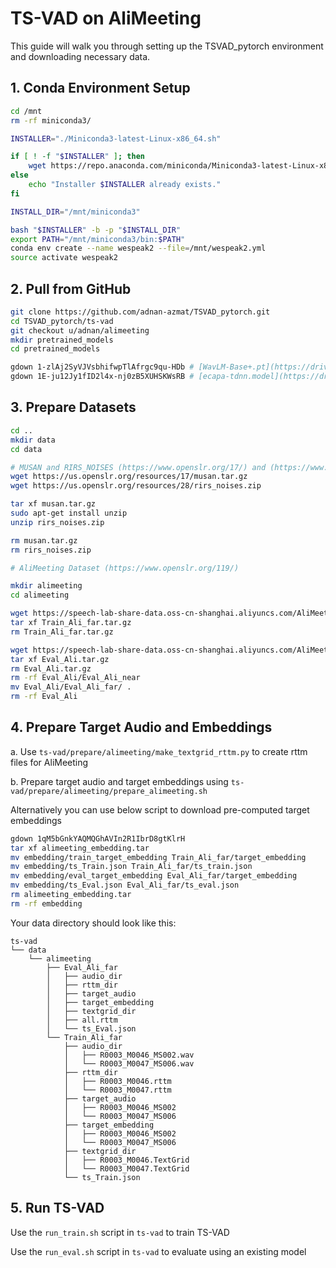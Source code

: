 # TS-VAD on AliMeeting

This guide will walk you through setting up the TSVAD_pytorch environment and downloading necessary data.

## 1. Conda Environment Setup

```bash
cd /mnt
rm -rf miniconda3/

INSTALLER="./Miniconda3-latest-Linux-x86_64.sh"

if [ ! -f "$INSTALLER" ]; then
    wget https://repo.anaconda.com/miniconda/Miniconda3-latest-Linux-x86_64.sh
else
    echo "Installer $INSTALLER already exists."
fi

INSTALL_DIR="/mnt/miniconda3"

bash "$INSTALLER" -b -p "$INSTALL_DIR"
export PATH="/mnt/miniconda3/bin:$PATH"
conda env create --name wespeak2 --file=/mnt/wespeak2.yml
source activate wespeak2
```

## 2. Pull from GitHub

```bash
git clone https://github.com/adnan-azmat/TSVAD_pytorch.git
cd TSVAD_pytorch/ts-vad
git checkout u/adnan/alimeeting
mkdir pretrained_models
cd pretrained_models

gdown 1-zlAj2SyVJVsbhifwpTlAfrgc9qu-HDb # [WavLM-Base+.pt](https://drive.google.com/file/d/1-zlAj2SyVJVsbhifwpTlAfrgc9qu-HDb/view?usp=share_link)
gdown 1E-ju12Jy1fID2l4x-nj0zB5XUHSKWsRB # [ecapa-tdnn.model](https://drive.google.com/file/d/1E-ju12Jy1fID2l4x-nj0zB5XUHSKWsRB/view?usp=drive_link)
```

## 3. Prepare Datasets

```bash
cd ..
mkdir data
cd data

# MUSAN and RIRS_NOISES (https://www.openslr.org/17/) and (https://www.openslr.org/28/)
wget https://us.openslr.org/resources/17/musan.tar.gz
wget https://us.openslr.org/resources/28/rirs_noises.zip

tar xf musan.tar.gz
sudo apt-get install unzip
unzip rirs_noises.zip

rm musan.tar.gz
rm rirs_noises.zip

# AliMeeting Dataset (https://www.openslr.org/119/)

mkdir alimeeting
cd alimeeting

wget https://speech-lab-share-data.oss-cn-shanghai.aliyuncs.com/AliMeeting/openlr/Train_Ali_far.tar.gz
tar xf Train_Ali_far.tar.gz
rm Train_Ali_far.tar.gz

wget https://speech-lab-share-data.oss-cn-shanghai.aliyuncs.com/AliMeeting/openlr/Eval_Ali.tar.gz
tar xf Eval_Ali.tar.gz
rm Eval_Ali.tar.gz
rm -rf Eval_Ali/Eval_Ali_near
mv Eval_Ali/Eval_Ali_far/ .
rm -rf Eval_Ali
```

## 4. Prepare Target Audio and Embeddings

a. Use `ts-vad/prepare/alimeeting/make_textgrid_rttm.py` to create rttm files for AliMeeting

b. Prepare target audio and target embeddings using `ts-vad/prepare/alimeeting/prepare_alimeeting.sh`

Alternatively you can use below script to download pre-computed target embeddings

```bash
gdown 1qM5bGnkYAQMQGhAVIn2R1IbrD8gtKlrH
tar xf alimeeting_embedding.tar
mv embedding/train_target_embedding Train_Ali_far/target_embedding
mv embedding/ts_Train.json Train_Ali_far/ts_train.json
mv embedding/eval_target_embedding Eval_Ali_far/target_embedding
mv embedding/ts_Eval.json Eval_Ali_far/ts_eval.json
rm alimeeting_embedding.tar
rm -rf embedding
```

Your data directory should look like this:
```
ts-vad
└── data
    └── alimeeting
        ├── Eval_Ali_far
        │   ├── audio_dir
        │   ├── rttm_dir
        │   ├── target_audio
        │   ├── target_embedding
        │   ├── textgrid_dir
        │   ├── all.rttm
        │   └── ts_Eval.json
        └── Train_Ali_far
            ├── audio_dir
            │   ├── R0003_M0046_MS002.wav
            │   └── R0003_M0047_MS006.wav
            ├── rttm_dir
            │   ├── R0003_M0046.rttm
            │   └── R0003_M0047.rttm
            ├── target_audio
            │   ├── R0003_M0046_MS002
            │   └── R0003_M0047_MS006
            ├── target_embedding
            │   ├── R0003_M0046_MS002
            │   └── R0003_M0047_MS006
            ├── textgrid_dir
            │   ├── R0003_M0046.TextGrid
            │   └── R0003_M0047.TextGrid
            └── ts_Train.json
```
## 5. Run TS-VAD

Use the `run_train.sh` script in `ts-vad` to train TS-VAD

Use the `run_eval.sh` script in `ts-vad` to evaluate using an existing model
